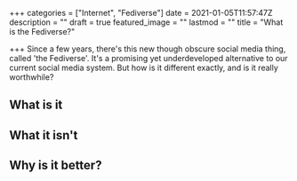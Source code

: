 +++
categories = ["Internet", "Fediverse"]
date = 2021-01-05T11:57:47Z
description = ""
draft = true
featured_image = ""
lastmod = ""
title = "What is the Fediverse?"

+++
Since a few years, there's this new though obscure social media thing, called 'the Fediverse'. It's a promising yet underdeveloped alternative to our current social media system. But how is it different exactly, and is it really worthwhile?

<!--more-->

## What is it

## What it isn't

## Why is it better?